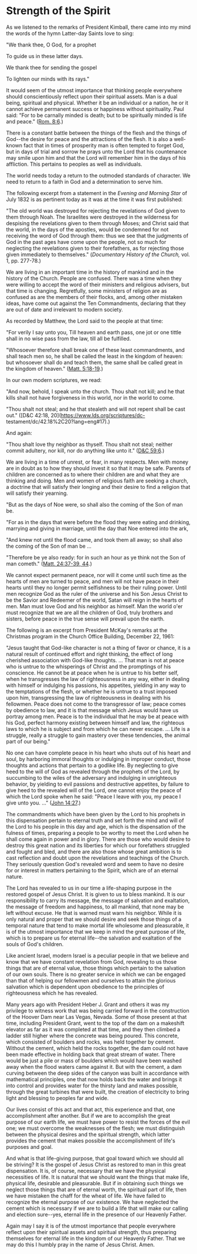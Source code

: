 # Strength of the Spirit

As we listened to the remarks of President Kimball, there came into my mind
the words of the hymn Latter-day Saints love to sing:

"We thank thee, O God, for a prophet

To guide us in these latter days.

We thank thee for sending the gospel

To lighten our minds with its rays."

It would seem of the utmost importance that thinking people everywhere should
conscientiously reflect upon their spiritual assets. Man is a dual being,
spiritual and physical. Whether it be an individual or a nation, he or it
cannot achieve permanent success or happiness without spirituality. Paul said:
"For to be carnally minded is death; but to be spiritually minded is life and
peace." ([Rom. 8:6](https://www.lds.org/scriptures/nt/rom/8.6?lang=eng#5).)

There is a constant battle between the things of the flesh and the things of
God--the desire for peace and the attractions of the flesh. It is also a well-
known fact that in times of prosperity man is often tempted to forget God, but
in days of trial and sorrow he prays unto the Lord that his countenance may
smile upon him and that the Lord will remember him in the days of his
affliction. This pertains to peoples as well as individuals.

The world needs today a return to the outmoded standards of character. We need
to return to a faith in God and a determination to serve him.

The following excerpt from a statement in the _Evening and Morning Star_ of
July 1832 is as pertinent today as it was at the time it was first published:

"The old world was destroyed for rejecting the revelations of God given to
them through Noah. The Israelites were destroyed in the wilderness for
despising the revelations given to them through Moses; and Christ said that
the world, in the days of the apostles, would be condemned for not receiving
the word of God through them: thus we see that the judgments of God in the
past ages have come upon the people, not so much for neglecting the
revelations given to their forefathers, as for rejecting those given
immediately to themselves." (_Documentary History of the Church,_ vol. 1, pp.
277-78.)

We are living in an important time in the history of mankind and in the
history of the Church. People are confused. There was a time when they were
willing to accept the word of their ministers and religious advisers, but that
time is changing. Regretfully, some ministers of religion are as confused as
are the members of their flocks, and, among other mistaken ideas, have come
out against the Ten Commandments, declaring that they are out of date and
irrelevant to modern society.

As recorded by Matthew, the Lord said to the people at that time:

"For verily I say unto you, Till heaven and earth pass, one jot or one tittle
shall in no wise pass from the law, till all be fulfilled.

"Whosoever therefore shall break one of these least commandments, and shall
teach men so, he shall be called the least in the kingdom of heaven: but
whosoever shall do and teach them, the same shall be called great in the
kingdom of heaven." ([Matt.
5:18-19](https://www.lds.org/scriptures/nt/matt/5.18-19?lang=eng#17).)

In our own modern scriptures, we read:

"And now, behold, I speak unto the church. Thou shalt not kill; and he that
kills shall not have forgiveness in this world, nor in the world to come.

"Thou shalt not steal; and he that stealeth and will not repent shall be cast
out." ([D&amp;C 42:18, 20](https://www.lds.org/scriptures/dc-
testament/dc/42.18%2C20?lang=eng#17).)

And again:

"Thou shalt love thy neighbor as thyself. Thou shalt not steal; neither commit
adultery, nor kill, nor do anything like unto it." ([D&amp;C
59:6](https://www.lds.org/scriptures/dc-testament/dc/59.6?lang=eng#5).)

We are living in a time of unrest, or fear, in many respects. Men with money
are in doubt as to how they should invest it so that it may be safe. Parents
of children are concerned as to where their children are and what they are
thinking and doing. Men and women of religious faith are seeking a church, a
doctrine that will satisfy their longing and their desire to find a religion
that will satisfy their yearning.

"But as the days of Noe were, so shall also the coming of the Son of man be.

"For as in the days that were before the flood they were eating and drinking,
marrying and giving in marriage, until the day that Noe entered into the ark,

"And knew not until the flood came, and took them all away; so shall also the
coming of the Son of man be ...

"Therefore be ye also ready: for in such an hour as ye think not the Son of
man cometh." ([Matt. 24:37-39,
44](https://www.lds.org/scriptures/nt/matt/24.37-39%2C44?lang=eng#36).)

We cannot expect permanent peace, nor will it come until such time as the
hearts of men are turned to peace, and men will not have peace in their hearts
until they no longer permit selfishness to be their ruling power. Until men
recognize God as the ruler of the universe and his Son Jesus Christ to be the
Savior and Redeemer of the world, Satan will reign in the hearts of men. Man
must love God and his neighbor as himself. Man the world o'er must recognize
that we are all the children of God, truly brothers and sisters, before peace
in the true sense will prevail upon the earth.

The following is an excerpt from President McKay's remarks at the Christmas
program in the Church Office Building, December 22, 1961:

"Jesus taught that God-like character is not a thing of favor or chance, it is
a natural result of continued effort and right thinking, the effect of long
cherished association with God-like thoughts. ... That man is not at peace who
is untrue to the whisperings of Christ and the promptings of his conscience.
He cannot be at peace when he is untrue to his better self, when he
transgresses the law of righteousness in any way, either in dealing with
himself or indulging his passions, his appetites, yielding in any way to the
temptations of the flesh, or whether he is untrue to a trust imposed upon him,
transgressing the law of righteousness in dealing with his fellowmen. Peace
does not come to the transgressor of law; peace comes by obedience to law, and
it is that message which Jesus would have us portray among men. Peace is to
the individual that he may be at peace with his God, perfect harmony existing
between himself and law, the righteous laws to which he is subject and from
which he can never escape. ... Life is a struggle, really a struggle to gain
mastery over these tendencies, the animal part of our being."

No one can have complete peace in his heart who shuts out of his heart and
soul, by harboring immoral thoughts or indulging in improper conduct, those
thoughts and actions that pertain to a godlike life. By neglecting to give
heed to the will of God as revealed through the prophets of the Lord, by
succumbing to the wiles of the adversary and indulging in unrighteous
behavior, by yielding to evil passions and destructive appetites, by failure
to give heed to the revealed will of the Lord, one cannot enjoy the peace of
which the Lord spoke when he said: "Peace I leave with you, my peace I give
unto you. ..." ([John
14:27](https://www.lds.org/scriptures/nt/john/14.27?lang=eng#26).)

The commandments which have been given by the Lord to his prophets in this
dispensation pertain to eternal truth and set forth the mind and will of the
Lord to his people in this day and age, which is the dispensation of the
fulness of times, preparing a people to be worthy to meet the Lord when he
shall come again in power and in glory. There are those who would desire to
destroy this great nation and its liberties for which our forefathers
struggled and fought and bled, and there are also those whose great ambition
is to cast reflection and doubt upon the revelations and teachings of the
Church. They seriously question God's revealed word and seem to have no desire
for or interest in matters pertaining to the Spirit, which are of an eternal
nature.

The Lord has revealed to us in our time a life-shaping purpose in the restored
gospel of Jesus Christ. It is given to us to bless mankind. It is our
responsibility to carry its message, the message of salvation and exaltation,
the message of freedom and happiness, to all mankind, that none may be left
without excuse. He that is warned must warn his neighbor. While it is only
natural and proper that we should desire and seek those things of a temporal
nature that tend to make mortal life wholesome and pleasurable, it is of the
utmost importance that we keep in mind the great purpose of life, which is to
prepare us for eternal life--the salvation and exaltation of the souls of
God's children.

Like ancient Israel, modern Israel is a peculiar people in that we believe and
know that we have constant revelation from God, revealing to us those things
that are of eternal value, those things which pertain to the salvation of our
own souls. There is no greater service in which we can be engaged than that of
helping our fellowmen and ourselves to attain the glorious salvation which is
dependent upon obedience to the principles of righteousness which he has
revealed.

Many years ago with President Heber J. Grant and others it was my privilege to
witness work that was being carried forward in the construction of the Hoover
Dam near Las Vegas, Nevada. Some of those present at that time, including
President Grant, went to the top of the dam on a makeshift elevator as far as
it was completed at that time, and they then climbed a ladder still higher
where the concrete was being poured. This concrete, which consisted of
boulders and rocks, was held together by cement. Without the cement, which
held the rocks together, the dam could not have been made effective in holding
back that great stream of water. There would be just a pile or mass of
boulders which would have been washed away when the flood waters came against
it. But with the cement, a dam curving between the deep sides of the canyon
was built in accordance with mathematical principles, one that now holds back
the water and brings it into control and provides water for the thirsty land
and makes possible, through the great turbines that were built, the creation
of electricity to bring light and blessing to peoples far and wide.

Our lives consist of this act and that act, this experience and that, one
accomplishment after another. But if we are to accomplish the great purpose of
our earth life, we must have power to resist the forces of the evil one; we
must overcome the weaknesses of the flesh; we must distinguish between the
physical desires and the spiritual strength, which latter provides the cement
that makes possible the accomplishment of life's purposes and goal.

And what is that life-giving purpose, that goal toward which we should all be
striving? It is the gospel of Jesus Christ as restored to man in this great
dispensation. It is, of course, necessary that we have the physical
necessities of life. It is natural that we should want the things that make
life, physical life, desirable and pleasurable. But if in obtaining such
things we neglect those things that are of eternal worth, the spiritual part
of life, then we have mistaken the chaff for the wheat of life. We have failed
to recognize the eternal purpose of our existence. We have neglected the
cement which is necessary if we are to build a life that will make our calling
and election sure--yes, eternal life in the presence of our Heavenly Father.

Again may I say it is of the utmost importance that people everywhere reflect
upon their spiritual assets and spiritual strength, thus preparing themselves
for eternal life in the kingdom of our Heavenly Father. That we may do this I
humbly pray in the name of Jesus Christ. Amen.

